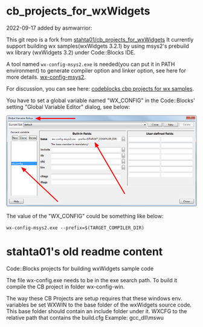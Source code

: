cb_projects_for_wxWidgets
=========================

2022-09-17 added by asmwarrior:

This git repo is a fork from [stahta01/cb_projects_for_wxWidgets](https://github.com/stahta01/cb_projects_for_wxWidgets)
It currently support building wx samples(wxWidgets 3.2.1) by using msys2's prebuild wx library (wxWidgets 3.2) under Code::Blocks IDE.


A tool named `wx-config-msys2.exe` is needed(you can put it in PATH environment) to generate compiler option and linker option, see here for more details.
[wx-config-msys2](https://github.com/eranif/wx-config-msys2).

For discussion, you can see here: [codeblocks cbp projects for wx samples](https://forums.codeblocks.org/index.php/topic,25105.0.html).

You have to set a global variable named "WX_CONFIG" in the Code::Blocks' setting "Global Variable Editor" dialog, see below:

![Global Variable Editor](set-global-variable.png)

The value of the "WX_CONFIG" could be something like below:

~~~~
wx-config-msys2.exe --prefix=$(TARGET_COMPILER_DIR)
~~~~


stahta01's old readme content
==========================
Code::Blocks projects for building wxWidgets sample code

The file wx-config.exe needs to be in the exe search path.
To build it compile the CB project in folder wx-config-win.

The way these CB Projects are setup requires
that these windows env. variables be set
WXWIN to the base folder of the wxWidgets source code.
 This base folder should contain an include folder under it.
WXCFG to the relative path that contains the build.cfg
 Example: gcc_dll\mswu
